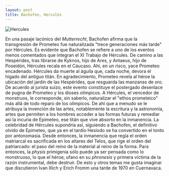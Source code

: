 ```yaml
---
layout: post
title: Bachofen, Hercules  
---
```


![Hercules](http://www.artic.edu/aic/collections/citi/images/standard/WebLarge/WebImg_000047/29488_489351.jpg)

En una pasaje lacónico del *Mutterrecht*, Bachofen afirma que la transgresión de Prometeo fue naturalizada "trece generaciones más tarde" por Hércules. Es evidente que Bachofen se refiere a uno de los eventos menos comentados que integran el XI Trabajo de Hércules. De camino a las Hespérides, tras librarse de Kyknos, hijo de Ares, y Antaeus, hijo de Poseidón, Hércules recala en el Cáucaso. Ahí, en un risco, yace Prometeo encadenado. Hércules da muerte al águila que, cada noche, devora el hígado del antiguo titán. En agradecimiento, Prometeo revela al héroe la ubicación del jardín de las Hespérides, que resguarda las manzanas de oro. De acuerdo al jurista suizo, este evento constituye el postergado desenlace de pugna de Prometeo y los dioses olímpicos. A Hércules, el vencedor de monstruos, le corresponde, sin saberlo, naturalizar el "ethos prometeico" más allá de todo reparo de los olímpicos. De ahí que a menudo se le atribuya la invención de las artes, notablemente la escritura y la astronomía, artes que permiten a los hombres acceder a las formas futuras y remediar así la incuria de Epimeteo, ese titán que vive absorto en la inmanencia. La celebridad de Hércules supondría así, siguiendo a Bachofen, el definitivo olvido de Epimeteo, que ya en el tardío Hesiodo se ha convertido en el tonto por antonomasia. Desde entonces, la inmanencia que regía el orden matriarcal es sacrificada en los altares del Telos, que rige el orden del patriarcado: el paso del reino de la material al reino de la forma. Para entonces, la *physis* primigenia sólo puede ya ser pensada como lo monstruoso, lo que el héroe, ufano en su *phronesis* y primera víctima de la razón instrumental, debe destruir. De esto y otros temas me gusta imaginar que discutieron Ivan Illich y Erich Fromm una tarde de 1970 en Cuernavaca.

 

